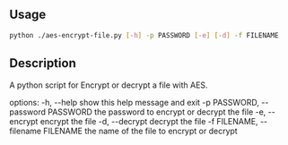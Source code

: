 ## Usage
```sh
python ./aes-encrypt-file.py [-h] -p PASSWORD [-e] [-d] -f FILENAME
```
## Description
A python script for Encrypt or decrypt a file with AES.

options:
  -h, --help            show this help message and exit
  -p PASSWORD, --password PASSWORD
                        the password to encrypt or decrypt the file
  -e, --encrypt         encrypt the file
  -d, --decrypt         decrypt the file
  -f FILENAME, --filename FILENAME
                        the name of the file to encrypt or decrypt
